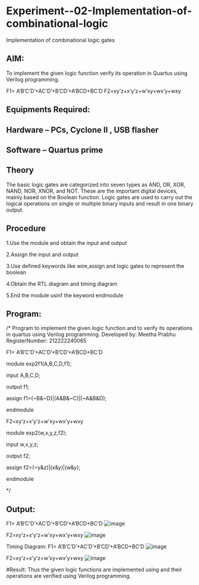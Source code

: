 # Experiment--02-Implementation-of-combinational-logic
Implementation of combinational logic gates
 
## AIM:
To implement the given logic function verify its operation in Quartus using Verilog programming.
 
 F1= A’B’C’D’+AC’D’+B’CD’+A’BCD+BC’D
F2=xy’z+x’y’z+w’xy+wx’y+wxy
 
 
 
## Equipments Required:

## Hardware – PCs, Cyclone II , USB flasher

## Software – Quartus prime

## Theory
The basic logic gates are categorized into seven types as AND, OR, XOR, NAND, NOR, XNOR, and NOT. These are the important digital devices, mainly based on the Boolean function. Logic gates are used to carry out the logical operations on single or multiple binary inputs and result in one binary output.

## Procedure
1.Use the module and obtain the input and output

2.Assign the input and output

3.Use defined keywords like wire,assign and logic gates to represent the boolean

4.Obtain the RTL diagram and timing diagram

5.End the module usinf the keyword endmodule
## Program:
/*
Program to implement the given logic function and to verify its operations in quartus using Verilog programming.
Developed by: Meetha Prabhu
RegisterNumber:  212222240065

F1= A’B’C’D’+AC’D’+B’CD’+A’BCD+BC’D

module exp2f1(A,B,C,D,f1);

input A,B,C,D;

output f1;

assign f1=(~B&~D)|(A&B&~C)|(~A&B&D);

endmodule

F2=xy’z+x’y’z+w’xy+wx’y+wxy

module exp2(w,x,y,z,f2);

input w,x,y,z;

output f2;

assign f2=(~y&z)|(x&y)|(w&y);

endmodule

*/

## Output:
F1= A’B’C’D’+AC’D’+B’CD’+A’BCD+BC’D
![image](https://github.com/Meetha22003992/Experiment--02-Implementation-of-combinational-logic-/assets/119401038/9250a6c5-bf04-49f1-9929-b1800ba23fe2)

F2=xy’z+x’y’z+w’xy+wx’y+wxy
![image](https://github.com/Meetha22003992/Experiment--02-Implementation-of-combinational-logic-/assets/119401038/dbfeafa3-58b3-4aa8-bd2c-a7fafea848de)

Timing Diagram:
F1= A’B’C’D’+AC’D’+B’CD’+A’BCD+BC’D
![image](https://github.com/Meetha22003992/Experiment--02-Implementation-of-combinational-logic-/assets/119401038/de7f968b-bf5c-41e7-91b9-c72564c4be94)

F2=xy’z+x’y’z+w’xy+wx’y+wxy
![image](https://github.com/Meetha22003992/Experiment--02-Implementation-of-combinational-logic-/assets/119401038/fd697c78-7b10-4125-9b3a-990466defa75)

#Result:
Thus the given logic functions are implemented using  and their operations are verified using Verilog programming.
